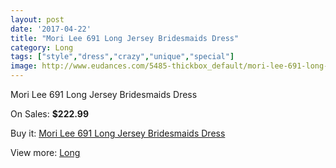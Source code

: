 ```yaml
---
layout: post
date: '2017-04-22'
title: "Mori Lee 691 Long Jersey Bridesmaids Dress"
category: Long
tags: ["style","dress","crazy","unique","special"]
image: http://www.eudances.com/5485-thickbox_default/mori-lee-691-long-jersey-bridesmaids-dress.jpg
---
```

Mori Lee 691 Long Jersey Bridesmaids Dress

On Sales: **$222.99**
<a href="https://www.eudances.com/en/long/1883-mori-lee-691-long-jersey-bridesmaids-dress.html"><amp-img layout="responsive" width="600" height="600" src="//www.eudances.com/5485-thickbox_default/mori-lee-691-long-jersey-bridesmaids-dress.jpg" alt="Mori Lee 691 Long Jersey Bridesmaids Dress 0" /></a>
<a href="https://www.eudances.com/en/long/1883-mori-lee-691-long-jersey-bridesmaids-dress.html"><amp-img layout="responsive" width="600" height="600" src="//www.eudances.com/5487-thickbox_default/mori-lee-691-long-jersey-bridesmaids-dress.jpg" alt="Mori Lee 691 Long Jersey Bridesmaids Dress 1" /></a>
<a href="https://www.eudances.com/en/long/1883-mori-lee-691-long-jersey-bridesmaids-dress.html"><amp-img layout="responsive" width="600" height="600" src="//www.eudances.com/5486-thickbox_default/mori-lee-691-long-jersey-bridesmaids-dress.jpg" alt="Mori Lee 691 Long Jersey Bridesmaids Dress 2" /></a>

Buy it: [Mori Lee 691 Long Jersey Bridesmaids Dress](https://www.eudances.com/en/long/1883-mori-lee-691-long-jersey-bridesmaids-dress.html "Mori Lee 691 Long Jersey Bridesmaids Dress")

View more: [Long](https://www.eudances.com/en/21-long "Long")